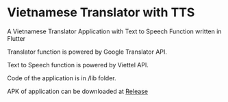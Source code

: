 # Vietnamese Translator with TTS

A Vietnamese Translator Application with Text to Speech Function written in Flutter

Translator function is powered by Google Translator API.

Text to Speech function is powered by Viettel API.

Code of the application is in /lib folder.

APK of application can be downloaded at [Release](https://github.com/nguyenquan123vn/vietnamese_translate_with_tts/releases/download/v1.0/Vietnamese_Translator_TTS.apk)

